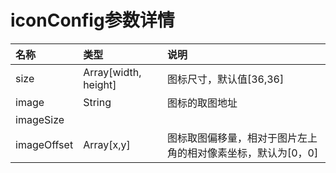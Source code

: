 # iconConfig参数详情

| 名称 | 类型 | 说明 |
| :--- | :--- | :--- |
| size | Array\[width, height\] | 图标尺寸，默认值\[36,36\] |
| image | String | 图标的取图地址 |
| imageSize |  |  |
| imageOffset | Array\[x,y\] | 图标取图偏移量，相对于图片左上角的相对像素坐标，默认为\[0，0\] |



